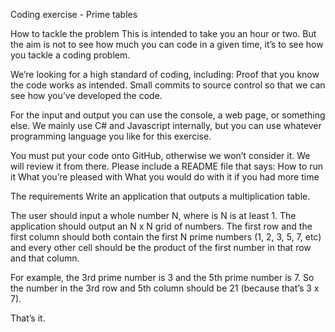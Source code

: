 Coding exercise - Prime tables

How to tackle the problem
This is intended to take you an hour or two. But the aim is not to see how much you can code in a given time, it’s to see how you tackle a coding problem.

We’re looking for a high standard of coding, including:
Proof that you know the code works as intended.
Small commits to source control so that we can see how you’ve developed the code.

For the input and output you can use the console, a web page, or something else. We mainly use C# and Javascript internally, but you can use whatever programming language you like for this exercise.

You must put your code onto GitHub, otherwise we won’t consider it. We will review it from there. Please include a README file that says:
How to run it
What you’re pleased with
What you would do with it if you had more time

The requirements
Write an application that outputs a multiplication table.

The user should input a whole number N, where is N is at least 1. The application should output an N x N grid of numbers. The first row and the first column should both contain the first N prime numbers (1, 2, 3, 5, 7, etc) and every other cell should be the product of the first number in that row and that column.

For example, the 3rd prime number is 3 and the 5th prime number is 7. So the number in the 3rd row and 5th column should be 21 (because that’s 3 x 7).

That’s it.
